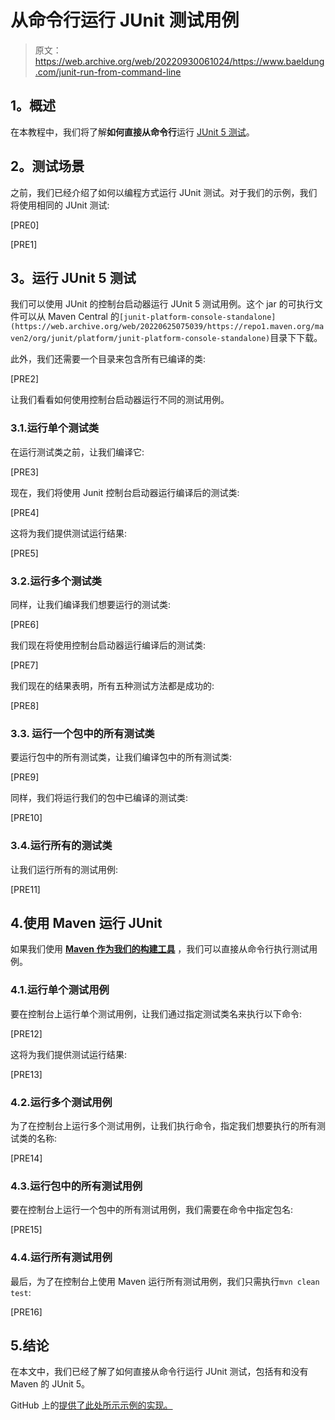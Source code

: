 # 从命令行运行 JUnit 测试用例

> 原文：<https://web.archive.org/web/20220930061024/https://www.baeldung.com/junit-run-from-command-line>

## **1。概述**

在本教程中，我们将了解**如何直接从命令行**运行 [JUnit 5 测试](/web/20220625075039/https://www.baeldung.com/junit)。

## **2。测试场景**

之前，我们已经介绍了如何以编程方式运行 JUnit 测试。对于我们的示例，我们将使用相同的 JUnit 测试:

[PRE0]

[PRE1]

## **3。运行 JUnit 5 测试**

我们可以使用 JUnit 的控制台启动器运行 JUnit 5 测试用例。这个 jar 的可执行文件可以从 Maven Central 的`[junit-platform-console-standalone](https://web.archive.org/web/20220625075039/https://repo1.maven.org/maven2/org/junit/platform/junit-platform-console-standalone)`目录下下载。

此外，我们还需要一个目录来包含所有已编译的类:

[PRE2]

让我们看看如何使用控制台启动器运行不同的测试用例。

### 3.1.运行单个测试类

在运行测试类之前，让我们编译它:

[PRE3]

现在，我们将使用 Junit 控制台启动器运行编译后的测试类:

[PRE4]

这将为我们提供测试运行结果:

[PRE5]

### 3.2.运行多个测试类

同样，让我们编译我们想要运行的测试类:

[PRE6]

我们现在将使用控制台启动器运行编译后的测试类:

[PRE7]

我们现在的结果表明，所有五种测试方法都是成功的:

[PRE8]

### 3.3.  运行一个包中的所有测试类

要运行包中的所有测试类，让我们编译包中的所有测试类:

[PRE9]

同样，我们将运行我们的包中已编译的测试类:

[PRE10]

### 3.4.运行所有的测试类

让我们运行所有的测试用例:

[PRE11]

## 4.使用 Maven 运行 JUnit

如果我们使用 [**Maven 作为我们的构建工具**](/web/20220625075039/https://www.baeldung.com/maven) ，我们可以直接从命令行执行测试用例。

### 4.1.运行单个测试用例

要在控制台上运行单个测试用例，让我们通过指定测试类名来执行以下命令:

[PRE12]

这将为我们提供测试运行结果:

[PRE13]

### 4.2.运行多个测试用例

为了在控制台上运行多个测试用例，让我们执行命令，指定我们想要执行的所有测试类的名称:

[PRE14]

### 4.3.运行包中的所有测试用例

要在控制台上运行一个包中的所有测试用例，我们需要在命令中指定包名:

[PRE15]

### 4.4.运行所有测试用例

最后，为了在控制台上使用 Maven 运行所有测试用例，我们只需执行`mvn clean test`:

[PRE16]

## 5.结论

在本文中，我们已经了解了如何直接从命令行运行 JUnit 测试，包括有和没有 Maven 的 JUnit 5。

GitHub 上的[提供了此处所示示例的实现。](https://web.archive.org/web/20220625075039/https://github.com/eugenp/tutorials/tree/master/testing-modules/junit-5-advanced)
